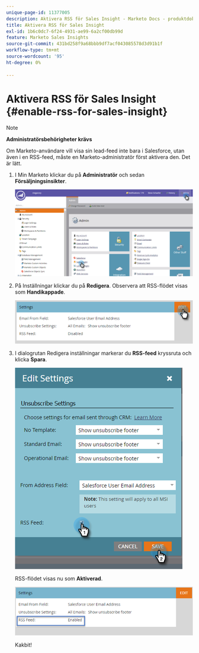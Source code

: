 ```yaml
---
unique-page-id: 11377005
description: Aktivera RSS för Sales Insight - Marketo Docs - produktdokumentation
title: Aktivera RSS för Sales Insight
exl-id: 1b6c0dc7-6f24-4931-ae99-6a2cf00db99d
feature: Marketo Sales Insights
source-git-commit: 431bd258f9a68bbb9df7acf043085578d3d91b1f
workflow-type: tm+mt
source-wordcount: '95'
ht-degree: 0%

---
```


# Aktivera RSS för Sales Insight {#enable-rss-for-sales-insight}

>[!NOTE]
>
>**Administratörsbehörigheter krävs**

Om Marketo-användare vill visa sin lead-feed inte bara i Salesforce, utan även i en RSS-feed, måste en Marketo-administratör först aktivera den. Det är lätt.

1. I Min Marketo klickar du på **Administratör** och sedan **Försäljningsinsikter**.

   ![](assets/set-up-rss-1-hands.png)

1. På Inställningar klickar du på **Redigera**. Observera att RSS-flödet visas som **Handikappade**.

   ![](assets/rss-settings-tab.png)

1. I dialogrutan Redigera inställningar markerar du **RSS-feed** kryssruta och klicka **Spara**.

   ![](assets/rss-edit-settings-2-hands.png)

   RSS-flödet visas nu som **Aktiverad**.

   ![](assets/rss-final-box.png)

   Kakbit!
